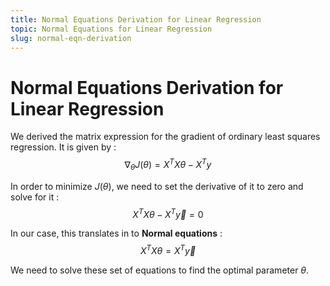 ```yaml
---
title: Normal Equations Derivation for Linear Regression
topic: Normal Equations for Linear Regression
slug: normal-eqn-derivation
---
```


# Normal Equations Derivation for Linear Regression

We derived the matrix expression for the gradient of ordinary least squares regression. It is given by : $$\nabla_{\theta} J(\theta) = X^{T}X \theta - X^{T}y$$

In order to minimize $J(\theta)$, we need to set the derivative of it to zero and solve for it : $$X^{T}X \theta - X^{T}{\vec y} = 0$$

In our case, this translates in to **Normal equations** :$$X^{T}X \theta = X^{T}{\vec y}$$

We need to solve these set of equations to find the optimal parameter $\theta$.
